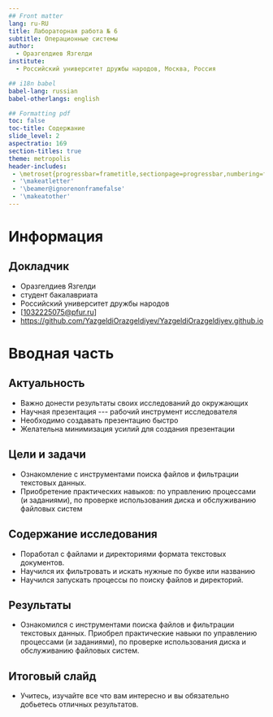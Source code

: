 ```yaml
---
## Front matter
lang: ru-RU
title: Лабораторная работа № 6
subtitle: Операционные системы
author:
  - Оразгелдиев Язгелди
institute:
  - Российский университет дружбы народов, Москва, Россия

## i18n babel
babel-lang: russian
babel-otherlangs: english

## Formatting pdf
toc: false
toc-title: Содержание
slide_level: 2
aspectratio: 169
section-titles: true
theme: metropolis
header-includes:
 - \metroset{progressbar=frametitle,sectionpage=progressbar,numbering=fraction}
 - '\makeatletter'
 - '\beamer@ignorenonframefalse'
 - '\makeatother'
---
```


# Информация

## Докладчик

  * Оразгелдиев Язгелди
  * студент бакалавриата
  * Российский университет дружбы народов
  * [1032225075@pfur.ru]
  * <https://github.com/YazgeldiOrazgeldiyev/YazgeldiOrazgeldiyev.github.io>

# Вводная часть

## Актуальность

- Важно донести результаты своих исследований до окружающих
- Научная презентация --- рабочий инструмент исследователя
- Необходимо создавать презентацию быстро
- Желательна минимизация усилий для создания презентации

## Цели и задачи

- Ознакомление с инструментами поиска файлов и фильтрации текстовых данных.
- Приобретение практических навыков: по управлению процессами (и заданиями), по
проверке использования диска и обслуживанию файловых систем

## Содержание исследования

- Поработал с файлами и директориями формата текстовых документов.
- Научился их фильтровать и искать нужные по букве или названию
- Научился запускать процессы по поиску файлов и директорий.

## Результаты

- Ознакомился с инструментами поиска файлов и фильтрации текстовых данных.
Приобрел практические навыки по управлению процессами (и заданиями), по
проверке использования диска и обслуживанию файловых систем.


## Итоговый слайд

- Учитесь, изучайте все что вам интересно и вы обязательно добьетесь отличных результатов.
